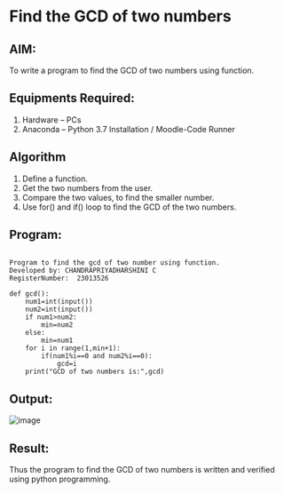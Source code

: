 # Find the GCD of two numbers

## AIM:
To write a program to find the GCD of two numbers using function.

## Equipments Required:
1. Hardware – PCs
2. Anaconda – Python 3.7 Installation / Moodle-Code Runner

## Algorithm
1. Define a function.
2. Get the two numbers from the user.
3. Compare the two values, to find the smaller number.
4. Use for() and if() loop to find the GCD of the two numbers.

## Program:
```

Program to find the gcd of two number using function.
Developed by: CHANDRAPRIYADHARSHINI C
RegisterNumber:  23013526

def gcd():
    num1=int(input())
    num2=int(input())
    if num1>num2:
        min=num2
    else:
        min=num1
    for i in range(1,min+1):
        if(num1%i==0 and num2%i==0):
            gcd=i
    print("GCD of two numbers is:",gcd)
```

## Output:
![image](https://github.com/Bosevennila/GCD-of-two-numbers/assets/144870486/a294ba4b-2a64-4c81-ab73-faa7aac1e7b0)



## Result:
Thus the program to find the GCD of two numbers is written and verified using python programming.
